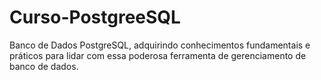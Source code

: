 # Curso-PostgreeSQL
Banco de Dados PostgreSQL, adquirindo conhecimentos fundamentais e práticos para lidar com essa poderosa ferramenta de gerenciamento de banco de dados. 

